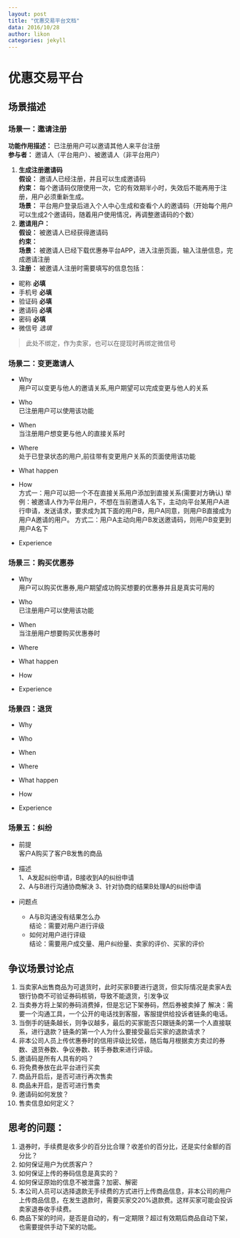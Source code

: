 ```yaml
---
layout: post
title: "优惠交易平台文档"
data: 2016/10/28
author: likon
categories: jekyll
---
```


# 优惠交易平台

## 场景描述

### 场景一：邀请注册
**功能作用描述：** 已注册用户可以邀请其他人来平台注册  
**参与者：** 邀请人（平台用户）、被邀请人（非平台用户）  
1. **生成注册邀请码**  
**假设：** 邀请人已经注册，并且可以生成邀请码  
**约束：** 每个邀请码仅限使用一次，它的有效期半小时，失效后不能再用于注册，用户必须重新生成。  
**场景：** 平台用户登录后进入个人中心生成和查看个人的邀请码（开始每个用户可以生成2个邀请码，随着用户使用情况，再调整邀请码的个数）  
2. **邀请用户：**  
**假设：** 被邀请人已经获得邀请码  
**约束：**   
**场景：** 被邀请人已经下载优惠券平台APP，进入注册页面，输入注册信息，完成邀请注册  
3. **注册：** 被邀请人注册时需要填写的信息包括：  
  * 昵称 **必填**
  * 手机号 **必填**
  * 验证码 **必填**
  * 邀请码 **必填**
  * 密码 **必填**
  * 微信号 *选填*  
> 此处不绑定，作为卖家，也可以在提现时再绑定微信号

### 场景二：变更邀请人
- Why  
用户可以变更与他人的邀请关系,用户期望可以完成变更与他人的关系

- Who  
已注册用户可以使用该功能

- When  
当注册用户想变更与他人的直接关系时

- Where  
处于已登录状态的用户,前往带有变更用户关系的页面使用该功能

- What happen  

- How  
方式一：用户可以把一个不在直接关系用户添加到直接关系(需要对方确认)
    举例：被邀请人作为平台用户，不想在当前邀请人名下，主动向平台某用户A进行申请，发送请求，要求成为其下面的用户B，用户A同意，则用户B直接成为用户A邀请的用户。
方式二：用户A主动向用户B发送邀请码，则用户B变更到用户A名下

- Experience  

### 场景三：购买优惠券
- Why  
用户可以购买优惠券,用户期望成功购买想要的优惠券并且是真实可用的

- Who  
已注册用户可以使用该功能

- When  
当注册用户想要购买优惠券时

- Where  

- What happen  

- How  

- Experience  

### 场景四：退货
- Why  

- Who  

- When  

- Where  

- What happen  

- How  

- Experience  

### 场景五：纠纷
- 前提  
客户A购买了客户B发售的商品  

- 描述  
1、A发起纠纷申请，B接收到A的纠纷申请  
2、A与B进行沟通协商解决
3、针对协商的结果B处理A的纠纷申请

- 问题点  
    - A与B沟通没有结果怎么办  
    结论：需要对用户进行评级  
    - 如何对用户进行评级  
    结论：需要用户成交量、用户纠纷量、卖家的评价、买家的评价


## 争议场景讨论点  

1. 当卖家A出售商品为可退货时，此时买家B要进行退货，但实际情况是卖家A去银行协商不可验证券码核销，导致不能退货，引发争议
2. 当卖券方将上架的券码消费掉，但是忘记下架券码，然后券被卖掉了
  解决：需要一个沟通工具，一个公开的电话找到客服，客服提供给投诉者链条的电话。
3. 	当倒手的链条越长，则争议越多，最后的买家能否只跟链条的第一个人直接联系，进行退款？链条的第一个人为什么要接受最后买家的退款请求？
4.	非本公司人员上传优惠券时的信用评级比较低，随后每月根据卖方卖过的券数、退货券数、争议券数、转手券数来进行评级。
5.	邀请码是所有人具有的吗？
6.	将免费券放在此平台进行买卖
7.	商品开启后，是否可进行再次售卖
8.	商品未开启，是否可进行售卖
9.	邀请码如何发放？
10.	售卖信息如何定义？

## 思考的问题：
1. 退券时，手续费是收多少的百分比合理？收差价的百分比，还是实付金额的百分比？
2. 如何保证用户为优质客户？
3. 如何保证上传的券码信息是真实的？
4. 如何保证原始的信息不被泄露？加密、解密
5. 本公司人员可以选择退款无手续费的方式进行上传商品信息，非本公司的用户上传商品信息，在发生退款时，需要买家交20%退款费。这样买家可能会投诉卖家退券收手续费。
6. 商品下架的时间，是否是自动的，有一定期限？超过有效期后商品自动下架，也需要提供手动下架的功能。
